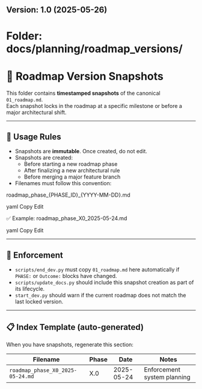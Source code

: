 ## Version: 1.0 (2025-05-26)

# Folder: docs/planning/roadmap_versions/

# 🧭 Roadmap Version Snapshots

This folder contains **timestamped snapshots** of the canonical `01_roadmap.md`.  
Each snapshot locks in the roadmap at a specific milestone or before a major architectural shift.

---

## 📂 Usage Rules

- Snapshots are **immutable**. Once created, do not edit.
- Snapshots are created:
  - Before starting a new roadmap phase
  - After finalizing a new architectural rule
  - Before merging a major feature branch
- Filenames must follow this convention:

roadmap_phase_{PHASE_ID}_{YYYY-MM-DD}.md

yaml
Copy
Edit

✅ Example:
roadmap_phase_X0_2025-05-24.md

yaml
Copy
Edit

---

## 📌 Enforcement

- `scripts/end_dev.py` must copy `01_roadmap.md` here automatically if `PHASE:` or `Outcome:` blocks have changed.
- `scripts/update_docs.py` should include this snapshot creation as part of its lifecycle.
- `start_dev.py` should warn if the current roadmap does not match the last locked version.

---

## 📋 Index Template (auto-generated)

When you have snapshots, regenerate this section:

| Filename                         | Phase | Date       | Notes                          |
|----------------------------------|-------|------------|--------------------------------|
| `roadmap_phase_X0_2025-05-24.md`| X.0   | 2025-05-24 | Enforcement system planning    |